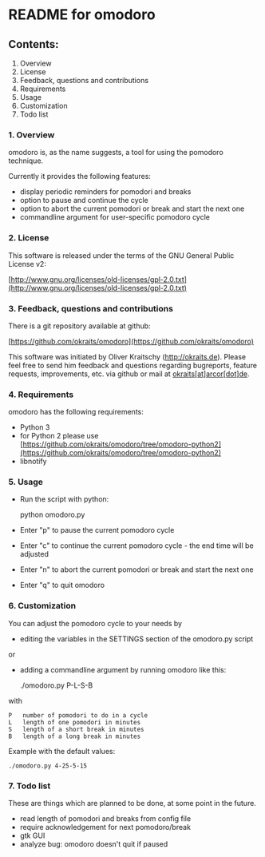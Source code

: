 # README for omodoro

## Contents:

1. Overview
2. License
3. Feedback, questions and contributions
4. Requirements
5. Usage
6. Customization
7. Todo list

### 1. Overview

omodoro is, as the name suggests, a tool for using the pomodoro technique.

Currently it provides the following features:

- display periodic reminders for pomodori and breaks
- option to pause and continue the cycle
- option to abort the current pomodori or break and start the next one
- commandline argument for user-specific pomodoro cycle

### 2. License

This software is released under the terms of the
GNU General Public License v2:

[http://www.gnu.org/licenses/old-licenses/gpl-2.0.txt](http://www.gnu.org/licenses/old-licenses/gpl-2.0.txt)

### 3. Feedback, questions and contributions

There is a git repository available at github:

[https://github.com/okraits/omodoro](https://github.com/okraits/omodoro)

This software was initiated by Oliver Kraitschy (http://okraits.de).
Please feel free to send him feedback and questions regarding
bugreports, feature requests, improvements, etc. via github or mail at
[okraits[at]arcor[dot]de](mailto:okraits@arcor.de).

### 4. Requirements

omodoro has the following requirements:

- Python 3
- for Python 2 please use [https://github.com/okraits/omodoro/tree/omodoro-python2](https://github.com/okraits/omodoro/tree/omodoro-python2)
- libnotify

### 5. Usage

- Run the script with python:

	python omodoro.py

- Enter "p" to pause the current pomodoro cycle
- Enter "c" to continue the current pomodoro cycle - the end time will be adjusted
- Enter "n" to abort the current pomodori or break and start the next one
- Enter "q" to quit omodoro

### 6. Customization

You can adjust the pomodoro cycle to your needs by

- editing the variables in the SETTINGS section of the omodoro.py script

or

- adding a commandline argument by running omodoro like this:

	./omodoro.py P-L-S-B

with

	P	number of pomodori to do in a cycle
	L	length of one pomodori in minutes
	S	length of a short break in minutes
	B	length of a long break in minutes

Example with the default values:

	./omodoro.py 4-25-5-15

### 7. Todo list

These are things which are planned to be done, at some point
in the future.

- read length of pomodori and breaks from config file
- require acknowledgement for next pomodoro/break
- gtk GUI
- analyze bug: omodoro doesn't quit if paused

